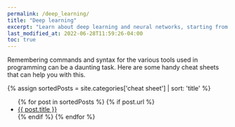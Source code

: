 ```yaml
---
permalink: /deep_learning/
title: "Deep learning"
excerpt: "Learn about deep learning and neural networks, starting from the basics. "
last_modified_at: 2022-06-28T11:59:26-04:00
toc: true
---
```


Remembering commands and syntax for the various tools used in programming can be a daunting task. Here are some handy cheat sheets that can help you with this.


<!-- Create array of posts with category 'cheat sheet' and sort them alphabetically -->

{% assign sortedPosts = site.categories['cheat sheet'] | sort: 'title' %}

<!-- Create a list of post using the array defined earlier -->

<ul>
  {% for post in sortedPosts %}
    {% if post.url %}
        <li><a href="{{ post.url }}">{{ post.title }}</a></li>
    {% endif %}
  {% endfor %}
</ul>

